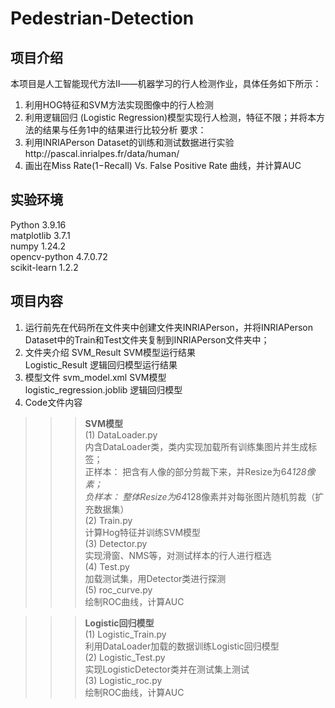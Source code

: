 # Pedestrian-Detection

## 项目介绍
本项目是人工智能现代方法Ⅱ——机器学习的行人检测作业，具体任务如下所示：
1. 利用HOG特征和SVM方法实现图像中的行人检测
2. 利用逻辑回归 (Logistic Regression)模型实现行人检测，特征不限；并将本方法的结果与任务1中的结果进行比较分析
要求：
1. 利用INRIAPerson Dataset的训练和测试数据进行实验http://pascal.inrialpes.fr/data/human/
2. 画出在Miss Rate(1−Recall) Vs. False Positive Rate 曲线，并计算AUC

## 实验环境  
Python              3.9.16  
matplotlib          3.7.1  
numpy               1.24.2  
opencv-python       4.7.0.72  
scikit-learn        1.2.2  

## 项目内容  
1. 运行前先在代码所在文件夹中创建文件夹INRIAPerson，并将INRIAPerson Dataset中的Train和Test文件夹复制到INRIAPerson文件夹中；
2. 文件夹介绍
SVM_Result           SVM模型运行结果  
Logistic_Result      逻辑回归模型运行结果  
3. 模型文件
svm_model.xml                SVM模型  
logistic_regression.joblib   逻辑回归模型  
4. Code文件内容
>>> **SVM模型**  
(1) DataLoader.py  
    内含DataLoader类，类内实现加载所有训练集图片并生成标签；  
    正样本： 把含有人像的部分剪裁下来，并Resize为64*128像素；  
    负样本： 整体Resize为64*128像素并对每张图片随机剪裁（扩充数据集）  
(2) Train.py  
    计算Hog特征并训练SVM模型  
(3) Detector.py  
    实现滑窗、NMS等，对测试样本的行人进行框选  
(4) Test.py  
    加载测试集，用Detector类进行探测  
(5) roc_curve.py  
    绘制ROC曲线，计算AUC  

>>> **Logistic回归模型**    
(1) Logistic_Train.py   
    利用DataLoader加载的数据训练Logistic回归模型  
(2) Logistic_Test.py  
    实现LogisticDetector类并在测试集上测试  
(3) Logistic_roc.py  
    绘制ROC曲线，计算AUC  
